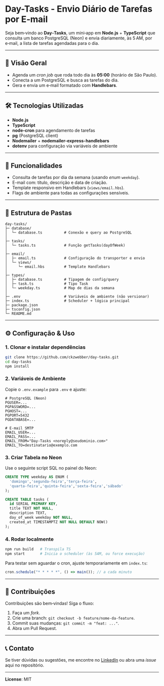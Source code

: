 # Day-Tasks - Envio Diário de Tarefas por E‑mail

&#x20; &#x20;

Seja bem‑vindo ao **Day‑Tasks**, um mini‑app em **Node.js** + **TypeScript** que consulta um banco PostgreSQL (Neon) e envia diariamente, às 5 AM, por e‑mail, a lista de tarefas agendadas para o dia.

---

## 📌 Visão Geral

- Agenda um _cron job_ que roda todo dia às **05:00** (horário de São Paulo).
- Conecta a um PostgreSQL e busca as tarefas do dia.
- Gera e envia um e‑mail formatado com **Handlebars**.

---

## 🛠️ Tecnologias Utilizadas

- **Node.js**
- **TypeScript**
- **node-cron** para agendamento de tarefas
- **pg** (PostgreSQL client)
- **Nodemailer** + **nodemailer-express-handlebars**
- **dotenv** para configuração via variáveis de ambiente

---

## 🚀 Funcionalidades

- Consulta de tarefas por dia da semana (usando _enum_ `weekday`).
- E-mail com: título, descrição e data de criação.
- Template responsivo em Handlebars (`views/email.hbs`).
- Flags de ambiente para todas as configurações sensíveis.

---

## 📂 Estrutura de Pastas

```
day-tasks/
├─ database/
│  └─ database.ts          # Conexão e query ao PostgreSQL
│
├─ tasks/
│  └─ tasks.ts             # Função getTasks(dayOfWeek)
│
├─ email/
│  ├─ email.ts             # Configuração do transporter e envio
│  └─ views/
│     └─ email.hbs         # Template Handlebars
│
├─ types/
│  ├─ database.ts          # Tipagem de config/query
│  ├─ task.ts              # Tipo Task
│  └─ weekday.ts           # Map de dias da semana
│
├─ .env                    # Variáveis de ambiente (não versionar)
├─ index.ts                # Scheduler + lógica principal
├─ package.json
├─ tsconfig.json
└─ README.md
```

---

## ⚙️ Configuração & Uso

### 1. Clonar e instalar dependências

```bash
git clone https://github.com/ckzwebber/day-tasks.git
cd day-tasks
npm install
```

### 2. Variáveis de Ambiente

Copie o `.env.example` para `.env` e ajuste:

```
# PostgreSQL (Neon)
PGUSER=...
PGPASSWORD=...
PGHOST=...
PGPORT=5432
PGDATABASE=...

# E‑mail SMTP
EMAIL_USER=...
EMAIL_PASS=...
EMAIL_FROM="Day-Tasks <noreply@seudominio.com>"
EMAIL_TO=destinatario@exemplo.com
```

### 3. Criar Tabela no Neon

Use o seguinte script SQL no painel do Neon:

```sql
CREATE TYPE weekday AS ENUM (
  'domingo','segunda-feira','terça-feira',
  'quarta-feira','quinta-feira','sexta-feira','sábado'
);

CREATE TABLE tasks (
  id SERIAL PRIMARY KEY,
  title TEXT NOT NULL,
  description TEXT,
  day_of_week weekday NOT NULL,
  created_at TIMESTAMPTZ NOT NULL DEFAULT NOW()
);
```

### 4. Rodar localmente

```bash
npm run build   # Transpila TS
npm start       # Inicia o scheduler (às 5AM, ou force execução)
```

Para testar sem aguardar o cron, ajuste temporariamente em `index.ts`:

```ts
cron.schedule("* * * * *", () => main()); // a cada minuto
```

---

## 🤝 Contribuições

Contribuições são bem‑vindas! Siga o fluxo:

1. Faça um _fork_.
2. Crie uma branch: `git checkout -b feature/nome-da-feature`.
3. Commit suas mudanças: `git commit -m "feat: ..."`.
4. Abra um Pull Request.

---

## 📞 Contato

Se tiver dúvidas ou sugestões, me encontre no [LinkedIn](https://www.linkedin.com/in/cmiguelwm/) ou abra uma _issue_ aqui no repositório.

---

**License**: MIT
